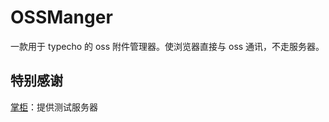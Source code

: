 # OSSManger

一款用于 typecho 的 oss 附件管理器。使浏览器直接与 oss 通讯，不走服务器。

## 特别感谢

[掌柜](https://xq9.net/)：提供测试服务器
